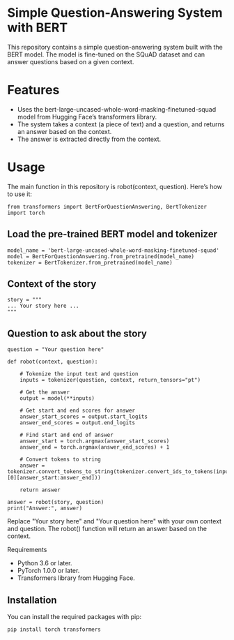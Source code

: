# Simple Question-Answering System with BERT
This repository contains a simple question-answering system built with the BERT model. The model is fine-tuned on the SQuAD dataset and can answer questions based on a given context.

# Features
* Uses the bert-large-uncased-whole-word-masking-finetuned-squad model from Hugging Face’s transformers library.
* The system takes a context (a piece of text) and a question, and returns an answer based on the context.
* The answer is extracted directly from the context.

# Usage
The main function in this repository is robot(context, question). Here’s how to use it:

    from transformers import BertForQuestionAnswering, BertTokenizer
    import torch

## Load the pre-trained BERT model and tokenizer
    model_name = 'bert-large-uncased-whole-word-masking-finetuned-squad'
    model = BertForQuestionAnswering.from_pretrained(model_name)
    tokenizer = BertTokenizer.from_pretrained(model_name)

## Context of the story
    story = """
    ... Your story here ...
    """

## Question to ask about the story
    question = "Your question here"

    def robot(context, question):

        # Tokenize the input text and question
        inputs = tokenizer(question, context, return_tensors="pt")

        # Get the answer
        output = model(**inputs)

        # Get start and end scores for answer
        answer_start_scores = output.start_logits
        answer_end_scores = output.end_logits

        # Find start and end of answer
        answer_start = torch.argmax(answer_start_scores)
        answer_end = torch.argmax(answer_end_scores) + 1

        # Convert tokens to string
        answer = tokenizer.convert_tokens_to_string(tokenizer.convert_ids_to_tokens(inputs["input_ids"][0][answer_start:answer_end]))
    
        return answer

    answer = robot(story, question)
    print("Answer:", answer)

Replace "Your story here" and "Your question here" with your own context and question. The robot() function will return an answer based on the context.

Requirements
* Python 3.6 or later.
* PyTorch 1.0.0 or later.
* Transformers library from Hugging Face.
## Installation
You can install the required packages with pip:

    pip install torch transformers
